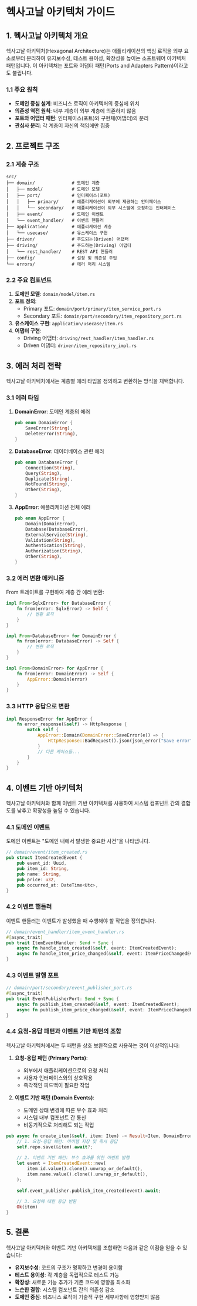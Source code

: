 # 헥사고날 아키텍처 가이드

## 1. 헥사고날 아키텍처 개요

헥사고날 아키텍처(Hexagonal Architecture)는 애플리케이션의 핵심 로직을 외부 요소로부터 분리하여 유지보수성, 테스트 용이성, 확장성을 높이는 소프트웨어 아키텍처 패턴입니다. 이 아키텍처는 포트와 어댑터 패턴(Ports and Adapters Pattern)이라고도 불립니다.

### 1.1 주요 원칙

- **도메인 중심 설계**: 비즈니스 로직이 아키텍처의 중심에 위치
- **의존성 역전 원칙**: 내부 계층이 외부 계층에 의존하지 않음
- **포트와 어댑터 패턴**: 인터페이스(포트)와 구현체(어댑터)의 분리
- **관심사 분리**: 각 계층이 자신의 책임에만 집중

## 2. 프로젝트 구조

### 2.1 계층 구조

```
src/
├── domain/              # 도메인 계층
│   ├── model/           # 도메인 모델
│   ├── port/            # 인터페이스(포트)
│   │   ├── primary/     # 애플리케이션이 외부에 제공하는 인터페이스
│   │   └── secondary/   # 애플리케이션이 외부 시스템에 요청하는 인터페이스
│   ├── event/           # 도메인 이벤트
│   └── event_handler/   # 이벤트 핸들러
├── application/         # 애플리케이션 계층
│   └── usecase/         # 유스케이스 구현
├── driven/              # 주도되는(Driven) 어댑터
├── driving/             # 주도하는(Driving) 어댑터
│   └── rest_handler/    # REST API 핸들러
├── config/              # 설정 및 의존성 주입
└── errors/              # 에러 처리 시스템
```

### 2.2 주요 컴포넌트

1. **도메인 모델**: `domain/model/item.rs`
2. **포트 정의**:
   - Primary 포트: `domain/port/primary/item_service_port.rs`
   - Secondary 포트: `domain/port/secondary/item_repository_port.rs`
3. **유스케이스 구현**: `application/usecase/item.rs`
4. **어댑터 구현**:
   - Driving 어댑터: `driving/rest_handler/item_handler.rs`
   - Driven 어댑터: `driven/item_repository_impl.rs`

## 3. 에러 처리 전략

헥사고날 아키텍처에서는 계층별 에러 타입을 정의하고 변환하는 방식을 채택합니다.

### 3.1 에러 타입

1. **DomainError**: 도메인 계층의 에러
   ```rust
   pub enum DomainError {
       SaveError(String),
       DeleteError(String),
   }
   ```

2. **DatabaseError**: 데이터베이스 관련 에러
   ```rust
   pub enum DatabaseError {
       Connection(String),
       Query(String),
       Duplicate(String),
       NotFound(String),
       Other(String),
   }
   ```

3. **AppError**: 애플리케이션 전체 에러
   ```rust
   pub enum AppError {
       Domain(DomainError),
       Database(DatabaseError),
       ExternalService(String),
       Validation(String),
       Authentication(String),
       Authorization(String),
       Other(String),
   }
   ```

### 3.2 에러 변환 메커니즘

From 트레이트를 구현하여 계층 간 에러 변환:

```rust
impl From<SqlxError> for DatabaseError {
    fn from(error: SqlxError) -> Self {
        // 변환 로직
    }
}

impl From<DatabaseError> for DomainError {
    fn from(error: DatabaseError) -> Self {
        // 변환 로직
    }
}

impl From<DomainError> for AppError {
    fn from(error: DomainError) -> Self {
        AppError::Domain(error)
    }
}
```

### 3.3 HTTP 응답으로 변환

```rust
impl ResponseError for AppError {
    fn error_response(&self) -> HttpResponse {
        match self {
            AppError::Domain(DomainError::SaveError(e)) => {
                HttpResponse::BadRequest().json(json_error("Save error", e))
            }
            // 다른 케이스들...
        }
    }
}
```

## 4. 이벤트 기반 아키텍처

헥사고날 아키텍처와 함께 이벤트 기반 아키텍처를 사용하여 시스템 컴포넌트 간의 결합도를 낮추고 확장성을 높일 수 있습니다.

### 4.1 도메인 이벤트

도메인 이벤트는 "도메인 내에서 발생한 중요한 사건"을 나타냅니다.

```rust
// domain/event/item_created.rs
pub struct ItemCreatedEvent {
    pub event_id: Uuid,
    pub item_id: String,
    pub name: String,
    pub price: u32,
    pub occurred_at: DateTime<Utc>,
}
```

### 4.2 이벤트 핸들러

이벤트 핸들러는 이벤트가 발생했을 때 수행해야 할 작업을 정의합니다.

```rust
// domain/event_handler/item_event_handler.rs
#[async_trait]
pub trait ItemEventHandler: Send + Sync {
    async fn handle_item_created(&self, event: ItemCreatedEvent);
    async fn handle_item_price_changed(&self, event: ItemPriceChangedEvent);
}
```

### 4.3 이벤트 발행 포트

```rust
// domain/port/secondary/event_publisher_port.rs
#[async_trait]
pub trait EventPublisherPort: Send + Sync {
    async fn publish_item_created(&self, event: ItemCreatedEvent);
    async fn publish_item_price_changed(&self, event: ItemPriceChangedEvent);
}
```

### 4.4 요청-응답 패턴과 이벤트 기반 패턴의 조합

헥사고날 아키텍처에서는 두 패턴을 상호 보완적으로 사용하는 것이 이상적입니다:

1. **요청-응답 패턴 (Primary Ports)**:
   - 외부에서 애플리케이션으로의 요청 처리
   - 사용자 인터페이스와의 상호작용
   - 즉각적인 피드백이 필요한 작업

2. **이벤트 기반 패턴 (Domain Events)**:
   - 도메인 상태 변경에 따른 부수 효과 처리
   - 시스템 내부 컴포넌트 간 통신
   - 비동기적으로 처리해도 되는 작업

```rust
pub async fn create_item(&self, item: Item) -> Result<Item, DomainError> {
    // 1. 요청-응답 패턴: 아이템 저장 및 즉시 응답
    self.repo.save(&item).await?;
    
    // 2. 이벤트 기반 패턴: 부수 효과를 위한 이벤트 발행
    let event = ItemCreatedEvent::new(
        item.id.value().clone().unwrap_or_default(),
        item.name.value().clone().unwrap_or_default(),
    );
    
    self.event_publisher.publish_item_created(event).await;
    
    // 3. 요청에 대한 응답 반환
    Ok(item)
}
```

## 5. 결론

헥사고날 아키텍처와 이벤트 기반 아키텍처를 조합하면 다음과 같은 이점을 얻을 수 있습니다:

- **유지보수성**: 코드의 구조가 명확하고 변경이 용이함
- **테스트 용이성**: 각 계층을 독립적으로 테스트 가능
- **확장성**: 새로운 기능 추가가 기존 코드에 영향을 최소화
- **느슨한 결합**: 시스템 컴포넌트 간의 의존성 감소
- **도메인 중심**: 비즈니스 로직이 기술적 구현 세부사항에 영향받지 않음

